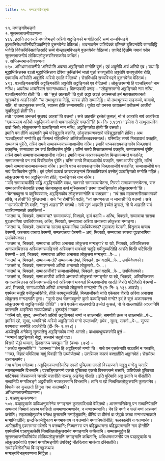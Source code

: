 ```yaml
---
title: ११. मग्गङ्गविभङ्गो

---
```

११. मग्गङ्गविभङ्गो  
१. सुत्तन्तभाजनीयवण्णना  
४८६. इदानि तदनन्तरे मग्गविभङ्गे अरियो अट्ठङ्गिको मग्गोतिआदि सब्बं सच्चविभङ्गे दुक्खनिरोधगामिनीपटिपदानिद्देसे वुत्तनयेनेव वेदितब्बं। भावनावसेन पाटियेक्कं दस्सिते दुतियनयेपि सम्मादिट्ठिं भावेति विवेकनिस्सितन्तिआदि सब्बं बोज्झङ्गविभङ्गे वुत्तनयेनेव वेदितब्बं। एवमिदं द्विन्नम्पि नयानं वसेन सुत्तन्तभाजनीयं लोकियलोकुत्तरमिस्सकमेव कथितं।  
२. अभिधम्मभाजनीयवण्णना  
४९०. अभिधम्मभाजनीये ‘अरियो’ति अवत्वा अट्ठङ्गिको मग्गोति वुत्तं। एवं अवुत्तेपि अयं अरियो एव। यथा हि मुद्धाभिसित्तस्स रञ्ञो मुद्धाभिसित्ताय देविया कुच्छिस्मिं जातो पुत्तो राजपुत्तोति अवुत्तेपि राजपुत्तोयेव होति, एवमयम्पि अरियोति अवुत्तेपि अरियो एवाति वेदितब्बो। सेसमिधापि सच्चविभङ्गे वुत्तनयेनेव वेदितब्बं।  
४९३. पञ्चङ्गिकवारेपि अट्ठङ्गिकोति अवुत्तेपि अट्ठङ्गिको एव वेदितब्बो। लोकुत्तरमग्गो हि पञ्चङ्गिको नाम नत्थि। अयमेत्थ आचरियानं समानत्थकथा। वितण्डवादी पनाह – ‘‘लोकुत्तरमग्गो अट्ठङ्गिको नाम नत्थि, पञ्चङ्गिकोयेव होती’’ति। सो ‘‘सुत्तं आहराही’’ति वुत्तो अद्धा अञ्ञं अपस्सन्तो इमं महासळायतनतो सुत्तप्पदेसं आहरिस्सति ‘‘या तथाभूतस्स दिट्ठि, सास्स होति सम्मादिट्ठि। यो तथाभूतस्स सङ्कप्पो, वायामो, सति, यो तथाभूतस्स समाधि, स्वास्स होति सम्मासमाधि। पुब्बेव खो पनस्स कायकम्मं वचीकम्मं आजीवो सुपरिसुद्धो होती’’ति।  
ततो ‘‘एतस्स अनन्तरं सुत्तपदं आहरा’’ति वत्तब्बो। सचे आहरति इच्चेतं कुसलं, नो चे आहरति सयं आहरित्वा ‘‘एवमस्सायं अरियो अट्ठङ्गिको मग्गो भावनापारिपूरिं गच्छती’’ति (म॰ नि॰ ३.४३१) ‘‘इमिना ते सत्थुसासनेन वादो भिन्नो; लोकुत्तरमग्गो पञ्चङ्गिको नाम नत्थि, अट्ठङ्गिकोव होती’’ति वत्तब्बो।  
इमानि पन तीणि अङ्गानि पुब्बे परिसुद्धानि वत्तन्ति, लोकुत्तरमग्गक्खणे परिसुद्धतरानि होन्ति। अथ ‘पञ्चङ्गिको मग्गो’ति इदं किमत्थं गहितन्ति? अतिरेककिच्चदस्सनत्थं। यस्मिञ्हि समये मिच्छावाचं पजहति, सम्मावाचं पूरेति, तस्मिं समये सम्माकम्मन्तसम्माआजीवा नत्थि। इमानि पञ्चकारापकङ्गानेव मिच्छावाचं पजहन्ति; सम्मावाचा पन सयं विरतिवसेन पूरेति। यस्मिं समये मिच्छाकम्मन्तं पजहति, सम्माकम्मन्तं पूरेति, तस्मिं समये सम्मावाचासम्माआजीवा नत्थि। इमानि पञ्च कारापकङ्गानेव मिच्छाकम्मन्तं पजहन्ति; सम्माकम्मन्तो पन सयं विरतिवसेन पूरेति। यस्मिं समये मिच्छाआजीवं पजहति, सम्माआजीवं पूरेति, तस्मिं समये सम्मावाचासम्माकम्मन्ता नत्थि। इमानि पञ्च कारापकङ्गानेव मिच्छाआजीवं पजहन्ति; सम्माआजीवो पन सयं विरतिवसेन पूरेति। इमं एतेसं पञ्चन्नं कारापकङ्गानं किच्चातिरेकतं दस्सेतुं पञ्चङ्गिको मग्गोति गहितं। लोकुत्तरमग्गो पन अट्ठङ्गिकोव होति, पञ्चङ्गिको नाम नत्थि।  
‘‘यदि सम्मावाचादीहि सद्धिं अट्ठङ्गिकोति वदथ, चतस्सो सम्मावाचाचेतना, तिस्सो सम्माकम्मन्तचेतना, सत्त सम्माआजीवचेतनाति इमम्हा चेतनाबहुत्ता कथं मुच्चिस्सथ? तस्मा पञ्चङ्गिकोव लोकुत्तरमग्गो’’ति। ‘‘चेतनाबहुत्ता च पमुच्चिस्साम; अट्ठङ्गिकोव लोकुत्तरमग्गोति च वक्खाम’’। ‘‘त्वं ताव महाचत्तारीसकभाणको होसि, न होसी’’ति पुच्छितब्बो। सचे ‘‘न होमी’’ति वदति, ‘‘त्वं अभाणकत्ता न जानासी’’ति वत्तब्बो। सचे ‘‘भाणकोस्मी’’ति वदति, ‘‘सुत्तं आहरा’’ति वत्तब्बो। सचे सुत्तं आहरति इच्चेतं कुसलं, नो चे आहरति सयं उपरिपण्णासतो आहरितब्बं –  
‘‘कतमा च, भिक्खवे, सम्मावाचा? सम्मावाचंपहं, भिक्खवे, द्वायं वदामि – अत्थि, भिक्खवे, सम्मावाचा सासवा पुञ्ञभागिया उपधिवेपक्का; अत्थि, भिक्खवे, सम्मावाचा अरिया अनासवा लोकुत्तरा मग्गङ्गा।  
‘‘कतमा च, भिक्खवे, सम्मावाचा सासवा पुञ्ञभागिया उपधिवेपक्का? मुसावादा वेरमणी, पिसुणाय वाचाय वेरमणी, फरुसाय वाचाय वेरमणी, सम्फप्पलापा वेरमणी – अयं, भिक्खवे, सम्मावाचा सासवा पुञ्ञभागिया उपधिवेपक्का।  
‘‘कतमा च, भिक्खवे, सम्मावाचा अरिया अनासवा लोकुत्तरा मग्गङ्गा? या खो, भिक्खवे, अरियचित्तस्स अनासवचित्तस्स अरियमग्गसमङ्गिनो अरियमग्गं भावयतो चतूहि वचीदुच्चरितेहि आरति विरति पटिविरति वेरमणी – अयं, भिक्खवे, सम्मावाचा अरिया अनासवा लोकुत्तरा मग्गङ्गा…पे॰…।  
‘‘कतमो च, भिक्खवे, सम्माकम्मन्तो? सम्माकम्मन्तंपहं, भिक्खवे, द्वयं वदामि…पे॰… उपधिवेपक्को।  
‘‘कतमो च, भिक्खवे, सम्माकम्मन्तो अरियो अनासवो लोकुत्तरो…पे॰…।  
‘‘कतमो च, भिक्खवे, सम्माआजीवो? सम्माआजीवंपहं, भिक्खवे, द्वायं वदामि…पे॰… उपधिवेपक्को।  
‘‘कतमो च, भिक्खवे, सम्माआजीवो अरियो अनासवो लोकुत्तरो मग्गङ्गो? या खो, भिक्खवे, अरियचित्तस्स अनासवचित्तस्स अरियमग्गसमङ्गिनो अरियमग्गं भावयतो मिच्छाआजीवा आरति विरति पटिविरति वेरमणी – अयं, भिक्खवे, सम्माआजीवो अरियो अनासवो लोकुत्तरो मग्गङ्गो’’ति (म॰ नि॰ ३.१३८ आदयो)।  
एवमेत्थ चतूहि वचीदुच्चरितेहि, तीहि कायदुच्चरितेहि, मिच्छाजीवतो चाति एकेकाव विरति अरिया अनासवा लोकुत्तरा मग्गङ्गाति वुत्ता। ‘‘कुतो एत्थ चेतनाबहुत्तं? कुतो पञ्चङ्गिको मग्गो? इदं ते सुत्तं अकामकस्स लोकुत्तरमग्गो अट्ठङ्गिकोति दीपेति’’। सचे एत्तकेन सल्लक्खेति इच्चेतं कुसलं, नो चे सल्लक्खेति अञ्ञानिपि कारणानि आहरित्वा सञ्ञापेतब्बो। वुत्तञ्हेतं भगवता –  
‘‘यस्मिं खो, सुभद्द, धम्मविनये अरियो अट्ठङ्गिको मग्गो न उपलब्भति, समणोपि तत्थ न उपलब्भति…पे॰… इमस्मिं खो, सुभद्द, धम्मविनये अरियो अट्ठङ्गिको मग्गो उपलब्भति; इधेव , सुभद्द, समणो…पे॰… सुञ्ञा परप्पवादा समणेहि अञ्ञेहीति (दी॰ नि॰ २.२१४)।  
अञ्ञेसुपि अनेकेसु सुत्तसतेसु अट्ठङ्गिकोव मग्गो आगतो। कथावत्थुप्पकरणेपि वुत्तं –  
‘‘मग्गानं अट्ठङ्गिको सेट्ठो, सच्चानं चतुरो पदा।  
विरागो सेट्ठो धम्मानं, द्विपदानञ्च चक्खुमा’’ति (कथा॰ ८७२) –  
‘‘अत्थेव सुत्तन्तोति’’? ‘‘आमन्ता’’‘‘तेन हि अट्ठङ्गिको मग्गो’’ति। सचे पन एत्तकेनापि सञ्ञत्तिं न गच्छति, ‘‘गच्छ, विहारं पविसित्वा यागुं पिवाही’’ति उय्योजेतब्बो। उत्तरिम्पन कारणं वक्खतीति अट्ठानमेतं। सेसमेत्थ उत्तानत्थमेव।  
नया पनेत्थ गणेतब्बा। अट्ठङ्गिकमग्गस्मिञ्हि एकतो पुच्छित्वा एकतो विस्सज्जने चतूसु मग्गेसु चत्तारि नयसहस्सानि विभत्तानि। पञ्चङ्गिकमग्गे एकतो पुच्छित्वा एकतो विस्सज्जने चत्तारि; पाटियेक्कं पुच्छित्वा पाटियेक्कं विस्सज्जने चत्तारि चत्तारीति पञ्चसु अङ्गेसु वीसति। इति पुरिमानि अट्ठ इमानि च वीसतीति सब्बानिपि मग्गविभङ्गे अट्ठवीसति नयसहस्सानि विभत्तानि। तानि च खो निब्बत्तितलोकुत्तरानि कुसलानेव। विपाके पन कुसलतो तिगुणा नया कातब्बाति।  
अभिधम्मभाजनीयवण्णना।  
३. पञ्हापुच्छकवण्णना  
५०४. पञ्हापुच्छके पाळिअनुसारेनेव मग्गङ्गानं कुसलादिभावो वेदितब्बो। आरम्मणत्तिकेसु पन सब्बानिपेतानि अप्पमाणं निब्बानं आरब्भ पवत्तितो अप्पमाणारम्मणानेव, न मग्गारम्मणानि। नेव हि मग्गो न फलं मग्गं आरम्मणं करोति। सहजातहेतुवसेन पनेत्थ कुसलानि मग्गहेतुकानि; वीरियं वा वीमंसं वा जेट्ठकं कत्वा मग्गभावनाकाले मग्गाधिपतीनि; छन्दचित्तजेट्ठिकाय मग्गभावनाय न वत्तब्बानि मग्गाधिपतीनीति; फलकालेपि न वत्तब्बानेव।  
अतीतादीसु एकारम्मणभावेनपि न वत्तब्बानि; निब्बानस्स पन बहिद्धाधम्मत्ता बहिद्धारम्मणानि नाम होन्तीति एवमेतस्मिं पञ्हापुच्छकेपि निब्बत्तितलोकुत्तरानेव मग्गङ्गानि कथितानि। सम्मासम्बुद्धेन हि सुत्तन्तभाजनीयस्मिंयेव लोकियलोकुत्तरानि मग्गङ्गानि कथितानि; अभिधम्मभाजनीये पन पञ्हापुच्छके च लोकुत्तरानेवाति एवमयं मग्गविभङ्गोपि तेपरिवट्टं नीहरित्वाव भाजेत्वा दस्सितोति।  
सम्मोहविनोदनिया विभङ्गट्ठकथाय  
मग्गङ्गविभङ्गवण्णना निट्ठिता।  